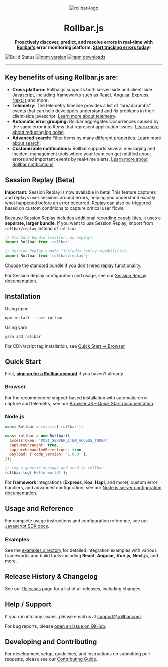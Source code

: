 <p align="center">
  <img alt="rollbar-logo" src="https://user-images.githubusercontent.com/3300063/207964480-54eda665-d6fe-4527-ba51-b0ab3f41f10b.png" />
</p>

<h1 align="center">Rollbar.js</h1>

<p align="center">
  <strong>Proactively discover, predict, and resolve errors in real-time with <a href="https://rollbar.com">Rollbar’s</a> error monitoring platform. <a href="https://rollbar.com/signup/">Start tracking errors today</a>!</strong>
</p>

![Build Status](https://github.com/rollbar/rollbar.js/workflows/Rollbar.js%20CI/badge.svg?tag=latest)
[![npm version](https://img.shields.io/npm/v/rollbar.svg)](https://www.npmjs.com/package/rollbar)
[![npm downloads](https://img.shields.io/npm/dm/rollbar.svg)](https://www.npmjs.com/package/rollbar)

---

## Key benefits of using Rollbar.js are:

- **Cross platform:** Rollbar.js supports both server-side and client-side Javascript, including frameworks such as <a href="https://docs.rollbar.com/docs/react-ts">React</a>, <a href="https://docs.rollbar.com/docs/angular">Angular</a>, <a href="https://docs.rollbar.com/docs/nodejs#using-express">Express</a>, <a href="https://docs.rollbar.com/docs/nextjs">Next.js</a> and more.
- **Telemetry:** The telemetry timeline provides a list of “breadcrumbs” events that can help developers understand and fix problems in their client-side javascript. <a href="https://docs.rollbar.com/docs/rollbarjs-telemetry">Learn more about telemetry</a>.
- **Automatic error grouping:** Rollbar aggregates Occurrences caused by the same error into Items that represent application issues. <a href="https://docs.rollbar.com/docs/grouping-occurrences">Learn more about reducing log noise</a>.
- **Advanced search:** Filter items by many different properties. <a href="https://docs.rollbar.com/docs/search-items">Learn more about search</a>.
- **Customizable notifications:** Rollbar supports several messaging and incident management tools where your team can get notified about errors and important events by real-time alerts. <a href="https://docs.rollbar.com/docs/notifications">Learn more about Rollbar notifications</a>.

## Session Replay (Beta)

**Important:** Session Replay is now available in beta! This feature captures and replays user sessions around errors, helping you understand exactly what happened before an error occurred. Replay can also be triggered based on custom conditions to capture critical user flows.

Because Session Replay includes additional recording capabilities, it uses a **separate, larger bundle**. If you want to use Session Replay, import from `rollbar/replay` instead of `rollbar`:

```javascript
// Standard bundle (smaller, no replay)
import Rollbar from 'rollbar';

// Session Replay bundle (includes replay capabilities)
import Rollbar from 'rollbar/replay';
```

Choose the standard bundle if you don't need replay functionality.

For Session Replay configuration and usage, see our [Session Replay documentation](https://docs.rollbar.com/docs/session-replay).

## Installation

Using npm:

```bash
npm install --save rollbar
```

Using yarn:

```bash
yarn add rollbar
```

For CDN/script tag installation, see [Quick Start → Browser](#browser)

## Quick Start

First, [**sign up for a Rollbar account**](https://rollbar.com/signup) if you haven't already.

### Browser

For the recommended snippet-based installation with automatic error capture and telemetry, see our [Browser JS – Quick Start documentation](https://docs.rollbar.com/docs/browser-js#quick-start).

### Node.js

```javascript
const Rollbar = require('rollbar');

const rollbar = new Rollbar({
  accessToken: 'POST_SERVER_ITEM_ACCESS_TOKEN',
  captureUncaught: true,
  captureUnhandledRejections: true,
  payload: { code_version: '1.0.0' },
});

// log a generic message and send to rollbar
rollbar.log('Hello world!');
```

For **framework** integrations (**Express**, **Koa**, **Hapi**, and more), custom error handlers, and advanced configuration, see our [Node.js server configuration documentation](https://docs.rollbar.com/docs/nodejs#server-configuration).

## Usage and Reference

For complete usage instructions and configuration reference, see our [Javascript SDK docs](https://docs.rollbar.com/docs/javascript).

### Examples

See the [examples directory](./examples/) for detailed integration examples with various frameworks and build tools including **React**, **Angular**, **Vue.js**, **Next.js**, and more.

## Release History & Changelog

See our [Releases](https://github.com/rollbar/rollbar.js/releases) page for a list of all releases, including changes.

## Help / Support

If you run into any issues, please email us at [support@rollbar.com](mailto:support@rollbar.com).

For bug reports, please [open an issue on GitHub](https://github.com/rollbar/rollbar.js/issues/new).

## Developing and Contributing

For development setup, guidelines, and instructions on submitting pull requests, please see our [Contributing Guide](CONTRIBUTING.md).
